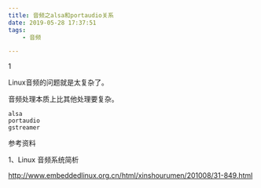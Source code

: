 ```yaml
---
title: 音频之alsa和portaudio关系
date: 2019-05-28 17:37:51
tags:
	- 音频

---
```


1

Linux音频的问题就是太复杂了。

音频处理本质上比其他处理要复杂。

```
alsa
portaudio
gstreamer

```



参考资料

1、Linux 音频系统简析

http://www.embeddedlinux.org.cn/html/xinshourumen/201008/31-849.html